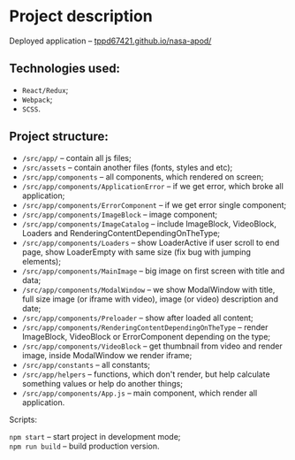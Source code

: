 # Project description

Deployed application – [tppd67421.github.io/nasa-apod/](https://tppd67421.github.io/nasa-apod/)

## Technologies used:

* `React/Redux`;
* `Webpack`;
* `SCSS`.

## Project structure:

* `/src/app/` – contain all js files;
* `/src/assets` – contain another files (fonts, styles and etc);
* `/src/app/components` – all components, which rendered on screen;
* `/src/app/components/ApplicationError` – if we get error, which broke all application;
* `/src/app/components/ErrorComponent` – if we get error single component;
* `/src/app/components/ImageBlock` – image component;
* `/src/app/components/ImageCatalog` – include ImageBlock, VideoBlock, Loaders and RenderingContentDependingOnTheType;
* `/src/app/components/Loaders` – show LoaderActive if user scroll to end page, show LoaderEmpty with same size (fix bug with jumping elements);
* `/src/app/components/MainImage` – big image on first screen with title and data;
* `/src/app/components/ModalWindow` – we show ModalWindow with title, full size image (or iframe with video), image (or video) description and date;
* `/src/app/components/Preloader` – show after loaded all content;
* `/src/app/components/RenderingContentDependingOnTheType` – render ImageBlock, VideoBlock or ErrorComponent depending on the type;
* `/src/app/components/VideoBlock` – get thumbnail from video and render image, inside ModalWindow we render iframe;
* `/src/app/constants` – all constants;
* `/src/app/helpers` – functions, which don't render, but help calculate something values or help do another things;
* `/src/app/components/App.js` – main component, which render all application.

Scripts:

`npm start` – start project in development mode;
<br>
`npm run build` – build production version.
